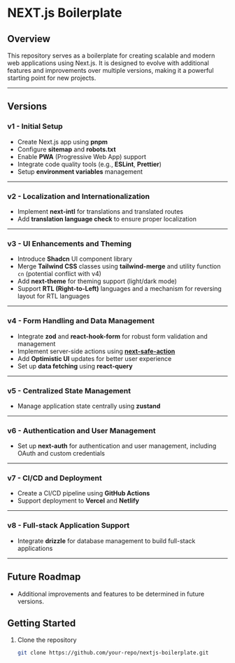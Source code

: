 # NEXT.js Boilerplate

## Overview

This repository serves as a boilerplate for creating scalable and modern web applications using Next.js. It is designed to evolve with additional features and improvements over multiple versions, making it a powerful starting point for new projects.

---

## Versions

### v1 - Initial Setup

- Create Next.js app using **pnpm**
- Configure **sitemap** and **robots.txt**
- Enable **PWA** (Progressive Web App) support
- Integrate code quality tools (e.g., **ESLint**, **Prettier**)
- Setup **environment variables** management

---

### v2 - Localization and Internationalization

- Implement **next-intl** for translations and translated routes
- Add **translation language check** to ensure proper localization

---

### v3 - UI Enhancements and Theming

- Introduce **Shadcn** UI component library
- Merge **Tailwind CSS** classes using **tailwind-merge** and utility function `cn` (potential conflict with v4)
- Add **next-theme** for theming support (light/dark mode)
- Support **RTL (Right-to-Left)** languages and a mechanism for reversing layout for RTL languages

---

### v4 - Form Handling and Data Management

- Integrate **zod** and **react-hook-form** for robust form validation and management
- Implement server-side actions using [**next-safe-action**](https://next-safe-action.dev/)
- Add **Optimistic UI** updates for better user experience
- Set up **data fetching** using **react-query**

---

### v5 - Centralized State Management

- Manage application state centrally using **zustand**

---

### v6 - Authentication and User Management

- Set up **next-auth** for authentication and user management, including OAuth and custom credentials

---

### v7 - CI/CD and Deployment

- Create a CI/CD pipeline using **GitHub Actions**
- Support deployment to **Vercel** and **Netlify**

---

### v8 - Full-stack Application Support

- Integrate **drizzle** for database management to build full-stack applications

---

## Future Roadmap

- Additional improvements and features to be determined in future versions.

## Getting Started

1. Clone the repository
   ```bash
   git clone https://github.com/your-repo/nextjs-boilerplate.git
   ```
